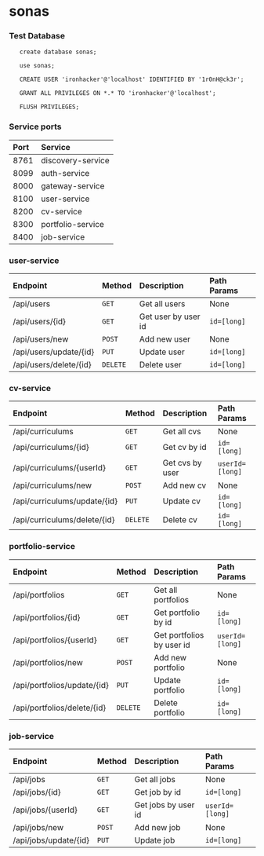 # sonas

### Test Database

```
   create database sonas;
   
   use sonas;
   
   CREATE USER 'ironhacker'@'localhost' IDENTIFIED BY '1r0nH@ck3r';
   
   GRANT ALL PRIVILEGES ON *.* TO 'ironhacker'@'localhost';
   
   FLUSH PRIVILEGES;
```

### Service ports
| Port | Service
| :--- | :--- 
| 8761 | discovery-service
| 8099 | auth-service
| 8000 | gateway-service
| 8100 | user-service
| 8200 | cv-service
| 8300 | portfolio-service
| 8400 | job-service

### user-service

| Endpoint | Method | Description | Path Params
| :--- | :--- | :--- | :--- 
| /api/users | `GET` | Get all users | None
| /api/users/{id} | `GET` | Get user by user id| `id=[long]`
| /api/users/new | `POST` | Add new user | None
| /api/users/update/{id} | `PUT` | Update user | `id=[long]`
| /api/users/delete/{id} | `DELETE` | Delete user | `id=[long]`

### cv-service

| Endpoint | Method | Description | Path Params
| :--- | :--- | :--- | :--- 
| /api/curriculums | `GET` | Get all cvs| None
| /api/curriculums/{id} | `GET` | Get cv by id | `id=[long]`
| /api/curriculums/{userId} | `GET` | Get cvs by user | `userId=[long]`
| /api/curriculums/new | `POST` | Add new cv | None
| /api/curriculums/update/{id} | `PUT` | Update cv | `id=[long]`
| /api/curriculums/delete/{id} | `DELETE` | Delete cv | `id=[long]`

### portfolio-service

| Endpoint | Method | Description | Path Params
| :--- | :--- | :--- | :--- 
| /api/portfolios | `GET` | Get all portfolios | None
| /api/portfolios/{id} | `GET` | Get portfolio by id| `id=[long]`
| /api/portfolios/{userId} | `GET` | Get portfolios by user id | `userId=[long]`
| /api/portfolios/new | `POST` | Add new portfolio | None
| /api/portfolios/update/{id} | `PUT` | Update portfolio | `id=[long]`
| /api/portfolios/delete/{id} | `DELETE` | Delete portfolio | `id=[long]`

### job-service

| Endpoint | Method | Description | Path Params
| :--- | :--- | :--- | :--- 
| /api/jobs | `GET` | Get all jobs | None
| /api/jobs/{id} | `GET` | Get job by id| `id=[long]`
| /api/jobs/{userId} | `GET` | Get jobs by user id | `userId=[long]`
| /api/jobs/new | `POST` | Add new job | None
| /api/jobs/update/{id} | `PUT` | Update job | `id=[long]`


